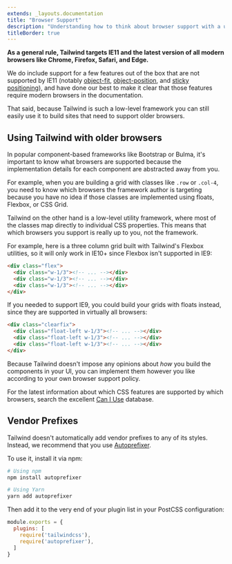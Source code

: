 ```yaml
---
extends: _layouts.documentation
title: "Browser Support"
description: "Understanding how to think about browser support with a utility-first framework."
titleBorder: true
---
```


**As a general rule, Tailwind targets IE11 and the latest version of all modern browsers like Chrome, Firefox, Safari, and Edge.**

We do include support for a few features out of the box that are not supported by IE11 (notably [object-fit](/docs/object-fit), [object-position](/docs/object-position), and [sticky positioning](/docs/position#sticky)), and have done our best to make it clear that those features require modern browsers in the documentation.

That said, because Tailwind is such a low-level framework you can still easily use it to build sites that need to support older browsers.

## Using Tailwind with older browsers

In popular component-based frameworks like Bootstrap or Bulma, it's important to know what browsers are supported because the implementation details for each component are abstracted away from you.

For example, when you are building a grid with classes like `.row` or `.col-4`, you need to know which browsers the framework author is targeting because you have no idea if those classes are implemented using floats, Flexbox, or CSS Grid.

Tailwind on the other hand is a low-level utility framework, where most of the classes map directly to individual CSS properties. This means that which browsers you support is really up to you, not the framework.

For example, here is a three column grid built with Tailwind's Flexbox utilities, so it will only work in IE10+ since Flexbox isn't supported in IE9:

```html
<div class="flex">
  <div class="w-1/3"><!-- ... --></div>
  <div class="w-1/3"><!-- ... --></div>
  <div class="w-1/3"><!-- ... --></div>
</div>
```

If you needed to support IE9, you could build your grids with floats instead, since they are supported in virtually all browsers:

```html
<div class="clearfix">
  <div class="float-left w-1/3"><!-- ... --></div>
  <div class="float-left w-1/3"><!-- ... --></div>
  <div class="float-left w-1/3"><!-- ... --></div>
</div>
```

Because Tailwind doesn't impose any opinions about *how* you build the components in your UI, you can implement them however you like according to your own browser support policy.

For the latest information about which CSS features are supported by which browsers, search the excellent [Can I Use](https://caniuse.com/) database.

## Vendor Prefixes

Tailwind doesn't automatically add vendor prefixes to any of its styles. Instead, we recommend that you use [Autoprefixer](https://github.com/postcss/autoprefixer).

To use it, install it via npm:

```bash
# Using npm
npm install autoprefixer

# Using Yarn
yarn add autoprefixer
```

Then add it to the very end of your plugin list in your PostCSS configuration:

```js
module.exports = {
  plugins: [
    require('tailwindcss'),
    require('autoprefixer'),
  ]
}
```
